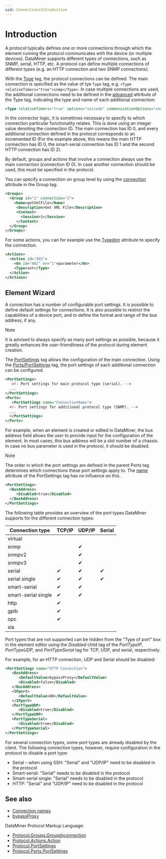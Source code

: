 ```yaml
---
uid: ConnectionsIntroduction
---
```


# Introduction

A protocol typically defines one or more connections through which the element running the protocol communicates with the device (or multiple devices). DataMiner supports different types of connections, such as SNMP, serial, HTTP, etc. A protocol can define multiple connections of different types (e.g. an HTTP connection and two SNMP connections).

With the [Type](xref:Protocol.Type) tag, the protocol connections can be defined. The main connection is specified as the value of tye `Type` tag, e.g. `<Type relativeTimers="true">snmp</Type>`. In case multiple connections are used, the additional connections need to be defined in the [advanced](xref:Protocol.Type-advanced) attribute of the Type tag, indicating the type and name of each additional connection:

```xml
<Type relativeTimers="true" options="unicode" communicationOptions="smartIPHeader" advanced="smart-serial:IP Connection - POST Messages;http:HTTP Connection - Master">http</Type>
```

In the connector logic, it is sometimes necessary to specify to which connection particular functionality relates. This is done using an integer value denoting the connection ID. The main connection has ID 0, and every additional connection defined in the protocol corresponds to an incremented ID (For the example above, this means the main HTTP connection has ID 0, the smart-serial connection has ID 1 and the second HTTP connection has ID 2).

By default, groups and actions that involve a connection always use the main connection (connection ID 0). In case another connection should be used, this must be specified in the protocol.

You can specify a connection on group level by using the [connection](xref:Protocol.Groups.Group-connection) attribute in the Group tag.

```xml
<Groups>
  <Group id="1" connection="2">
    <Name>getXmlFile</Name>
	 <Description>Get XML File</Description>
	 <Content>
	   <Session>1</Session>
	 </Content>
  </Group>
</Groups>
```

For some actions, you can for example use the [Type@nr](xref:Protocol.Actions.Action.Type-nr) attribute to specify the connection.

```xml
<Actions>
  <Action id="402">
    <On id="402" nr="1">parameter</On>
    <Type>set</Type>
  </Action>
</Actions>
```

## Element Wizard

A connection has a number of configurable port settings. It is possible to define default settings for connections. It is also possible to restrict the capabilities of a device port, and to define the format and range of the bus address, if any.

> [!NOTE]
> It is advised to always specify as many port settings as possible, because it greatly enhances the user-friendliness of the protocol during element creation.

The [PortSettings](xref:Protocol.PortSettings) tag allows the configuration of the main connection. Using the [Ports/PortSettings](xref:Protocol.Ports.PortSettings) tag, the port settings of each additional connection can be configured.

```xml
<PortSettings>
   <!- Port settings for main protocol type (serial). -->
  ...
</PortSettings>
<Ports>
   <PortSettings name="ConnectionName">
  <!- Port settings for additional protocol type (SNMP). -->
  ...
  </PortSettings>
</Ports>
```

For example, when an element is created or edited in DataMiner, the bus address field allows the user to provide input for the configuration of the element. In most cases, this bus address will be a slot number of a chassis. In case no bus parameter is used in the protocol, it should be disabled.

> [!NOTE]
> The order in which the port settings are defined in the parent Ports tag determines which connections these port settings apply to. The [name](xref:Protocol.PortSettings-name) attribute of the PortSettings tag has no influence on this.

```xml
<PortSettings>
  <BusAddress>
     <Disabled>true</Disabled>
  </BusAddress>
</PortSettings>
```

The following table provides an overview of the port types DataMiner supports for the different connection types:

|Connection type|TCP/IP|UDP/IP|Serial|
|--- |--- |--- |--- |
|virtual||||
|snmp||&#10004;||
|snmpv2||&#10004;||
|snmpv3||&#10004;||
|serial|&#10004;|&#10004;|&#10004;|
|serial single|&#10004;|&#10004;|&#10004;|
|smart-serial|&#10004;|&#10004;||
|smart-serial single|&#10004;|&#10004;||
|http|&#10004;|||
|gpib|&#10004;|||
|opc|&#10004;|||
|sla||||

Port types that are not supported can be hidden from the "Type of port" box in the element editor using the *Disabled* child tag of the *PortTypeIP*, *PortTypeUDP*, and *PortTypeSerial* tag for TCP, UDP, and serial, respectively.

For example, for an HTTP connection, UDP and Serial should be disabled:

```xml
<PortSettings name="HTTP Connection">
   <BusAddress>
      <DefaultValue>bypassProxy</DefaultValue>
      <Disabled>false</Disabled>
   </BusAddress>
   <IPport>
      <DefaultValue>80</DefaultValue>
   </IPport>
   <PortTypeUDP>
      <Disabled>true</Disabled>
   </PortTypeUDP>
   <PortTypeSerial>
      <Disabled>true</Disabled>
   </PortTypeSerial>
</PortSettings>
```

For several connection types, some port types are already disabled by the client. The following connection types, however, require configuration in the protocol to disable a port type:

- Serial – when using SSH: "Serial" and "UDP/IP" need to be disabled in the protocol
- Smart-serial: "Serial" needs to be disabled in the protocol
- Smart-serial single:  "Serial" needs to be disabled in the protocol
- HTTP: "Serial" and "UDP/IP" need to be disabled in the protocol

## See also

- [Connection names](xref:Connection_names)
- [bypassProxy](xref:ConnectionsHttpElementConfiguration)

DataMiner Protocol Markup Language:

- [Protocol.Groups.Group@connection](xref:Protocol.Groups.Group-connection)
- [Protocol.Actions.Action](xref:Protocol.Actions.Action)
- [Protocol.PortSettings](xref:Protocol.PortSettings)
- [Protocol.Ports.PortSettings](xref:Protocol.Ports.PortSettings)
